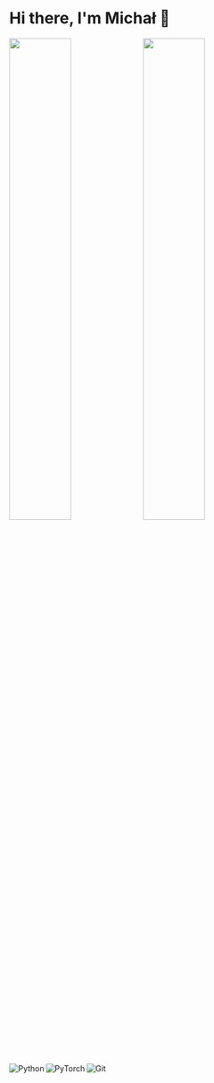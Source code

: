 # Hi there, I'm Michał 👋

<img align ="left" width = "47%"  src="https://github-readme-stats.vercel.app/api?username=mszkudla&theme=nord&rank_icon=github" />

<img align ="left" width = "47%" src="https://github-readme-stats.vercel.app/api/top-langs/?username=mszkudla&layout=donut&theme=nord&hide=html,css" />

<img  align ="left" alt="Python" src="https://img.shields.io/badge/python-3670A0?style=for-the-badge&logo=python&logoColor=ffdd54"/>

<img  align ="left" alt="PyTorch" src="https://img.shields.io/badge/PyTorch-%23EE4C2C.svg?style=for-the-badge&logo=PyTorch&logoColor=white" />

<img  align ="left" alt="Git" src ="https://img.shields.io/badge/git-%23F05033.svg?style=for-the-badge&logo=git&logoColor=white" />
